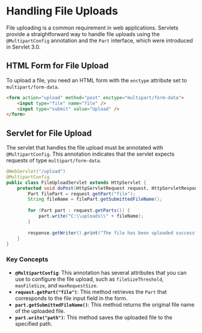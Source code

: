 # Handling File Uploads

File uploading is a common requirement in web applications. Servlets provide a straightforward way to handle file uploads using the `@MultipartConfig` annotation and the `Part` interface, which were introduced in Servlet 3.0.

## HTML Form for File Upload

To upload a file, you need an HTML form with the `enctype` attribute set to `multipart/form-data`.

```html
<form action="upload" method="post" enctype="multipart/form-data">
    <input type="file" name="file" />
    <input type="submit" value="Upload" />
</form>
```

## Servlet for File Upload

The servlet that handles the file upload must be annotated with `@MultipartConfig`. This annotation indicates that the servlet expects requests of type `multipart/form-data`.

```java
@WebServlet("/upload")
@MultipartConfig
public class FileUploadServlet extends HttpServlet {
    protected void doPost(HttpServletRequest request, HttpServletResponse response) throws ServletException, IOException {
        Part filePart = request.getPart("file");
        String fileName = filePart.getSubmittedFileName();
        
        for (Part part : request.getParts()) {
            part.write("C:\\uploads\\" + fileName);
        }
        
        response.getWriter().print("The file has been uploaded successfully.");
    }
}
```

### Key Concepts

-   **`@MultipartConfig`**: This annotation has several attributes that you can use to configure the file upload, such as `fileSizeThreshold`, `maxFileSize`, and `maxRequestSize`.
-   **`request.getPart("file")`**: This method retrieves the `Part` that corresponds to the file input field in the form.
-   **`part.getSubmittedFileName()`**: This method returns the original file name of the uploaded file.
-   **`part.write("path")`**: This method saves the uploaded file to the specified path.

```